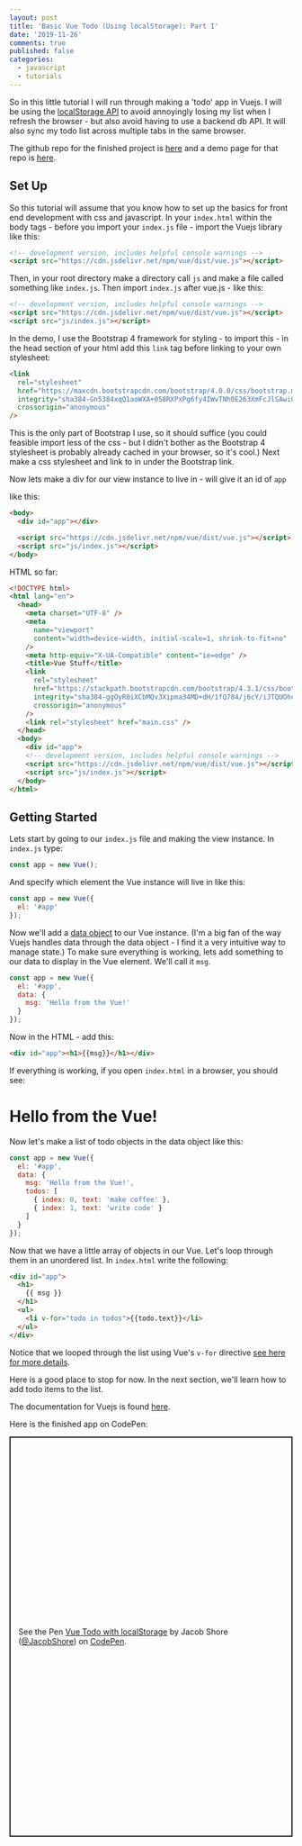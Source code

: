 ```yaml
---
layout: post
title: 'Basic Vue Todo (Using localStorage): Part I'
date: '2019-11-26'
comments: true
published: false
categories:
  - javascript
  - tutorials
---
```


So in this little tutorial I will run through making a 'todo' app in Vuejs. I will be using the [localStorage API](https://developer.mozilla.org/en-US/docs/Web/API/Web_Storage_API/Using_the_Web_Storage_API) to avoid annoyingly losing my list when I refresh the browser - but also avoid having to use a backend db API. It will also sync my todo list across multiple tabs in the same browser.

The github repo for the finished project is [here](https://github.com/DewofyourYouth/vue-localStorage-todo) and a demo page for that repo is [here](https://dewofyouryouth.github.io/vue-localStorage-todo/).

## Set Up

So this tutorial will assume that you know how to set up the basics for front end development with css and javascript. In your `index.html` within the body tags - before you import your `index.js` file - import the Vuejs library like this:

```html
<!-- development version, includes helpful console warnings -->
<script src="https://cdn.jsdelivr.net/npm/vue/dist/vue.js"></script>
```

Then, in your root directory make a directory call `js` and make a file called something like `index.js`. Then import `index.js` after vue.js - like this:

```html
<!-- development version, includes helpful console warnings -->
<script src="https://cdn.jsdelivr.net/npm/vue/dist/vue.js"></script>
<script src="js/index.js"></script>
```

In the demo, I use the Bootstrap 4 framework for styling - to import this - in the head section of your html add this `link` tag before linking to your own stylesheet:

```html
<link
  rel="stylesheet"
  href="https://maxcdn.bootstrapcdn.com/bootstrap/4.0.0/css/bootstrap.min.css"
  integrity="sha384-Gn5384xqQ1aoWXA+058RXPxPg6fy4IWvTNh0E263XmFcJlSAwiGgFAW/dAiS6JXm"
  crossorigin="anonymous"
/>
```

This is the only part of Bootstrap I use, so it should suffice (you could feasible import less of the css - but I didn't bother as the Bootstrap 4 stylesheet is probably already cached in your browser, so it's cool.) Next make a css stylesheet and link to in under the Bootstrap link.

Now lets make a div for our view instance to live in - will give it an id of `app`

like this:

```html
<body>
  <div id="app"></div>

  <script src="https://cdn.jsdelivr.net/npm/vue/dist/vue.js"></script>
  <script src="js/index.js"></script>
</body>
```

HTML so far:

```html
<!DOCTYPE html>
<html lang="en">
  <head>
    <meta charset="UTF-8" />
    <meta
      name="viewport"
      content="width=device-width, initial-scale=1, shrink-to-fit=no"
    />
    <meta http-equiv="X-UA-Compatible" content="ie=edge" />
    <title>Vue Stuff</title>
    <link
      rel="stylesheet"
      href="https://stackpath.bootstrapcdn.com/bootstrap/4.3.1/css/bootstrap.min.css"
      integrity="sha384-ggOyR0iXCbMQv3Xipma34MD+dH/1fQ784/j6cY/iJTQUOhcWr7x9JvoRxT2MZw1T"
      crossorigin="anonymous"
    />
    <link rel="stylesheet" href="main.css" />
  </head>
  <body>
    <div id="app">
    <!-- development version, includes helpful console warnings -->
    <script src="https://cdn.jsdelivr.net/npm/vue/dist/vue.js"></script>
    <script src="js/index.js"></script>
  </body>
</html>
```

## Getting Started

Lets start by going to our `index.js` file and making the view instance. In `index.js` type:

```javascript
const app = new Vue();
```

And specify which element the Vue instance will live in like this:

```javascript
const app = new Vue({
  el: '#app'
});
```

Now we'll add a [data object](https://vuejs.org/v2/api/#data) to our Vue instance. (I'm a big fan of the way Vuejs handles data through the data object - I find it a very intuitive way to manage state.) To make sure everything is working, lets add something to our data to display in the Vue element. We'll call it `msg`.

```javascript
const app = new Vue({
  el: '#app',
  data: {
    msg: 'Hello from the Vue!'
  }
});
```

Now in the HTML - add this:

```html
<div id="app"><h1>{{msg}}</h1></div>
```

If everything is working, if you open `index.html` in a browser, you should see:

# Hello from the Vue!

Now let's make a list of todo objects in the data object like this:

```javascript
const app = new Vue({
  el: '#app',
  data: {
    msg: 'Hello from the Vue!',
    todos: [
      { index: 0, text: 'make coffee' },
      { index: 1, text: 'write code' }
    ]
  }
});
```

Now that we have a little array of objects in our Vue. Let's loop through them in an unordered list. In `index.html` write the following:

```html
<div id="app">
  <h1>
    {{ msg }}
  </h1>
  <ul>
    <li v-for="todo in todos">{{todo.text}}</li>
  </ul>
</div>
```

Notice that we looped through the list using Vue's `v-for` directive [see here for more details](https://vuejs.org/v2/guide/list.html#Mapping-an-Array-to-Elements-with-v-for).

Here is a good place to stop for now. In the next section, we'll learn how to add todo items to the list.

The documentation for Vuejs is found [here](https://vuejs.org/).

Here is the finished app on CodePen:

<p class="codepen" data-height="711" data-theme-id="dark" data-default-tab="result" data-user="JacobShore" data-slug-hash="QWWXvGw" style="height: 711px; box-sizing: border-box; display: flex; align-items: center; justify-content: center; border: 2px solid; margin: 1em 0; padding: 1em;" data-pen-title="Vue Todo with localStorage">
  <span>See the Pen <a href="https://codepen.io/JacobShore/pen/QWWXvGw">
  Vue Todo with localStorage</a> by Jacob Shore (<a href="https://codepen.io/JacobShore">@JacobShore</a>)
  on <a href="https://codepen.io">CodePen</a>.</span>
</p>
<script async src="https://static.codepen.io/assets/embed/ei.js"></script>
